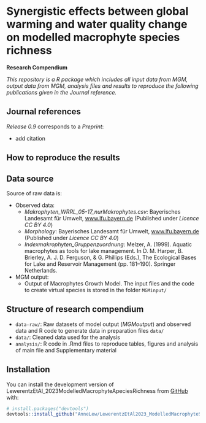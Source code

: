 
# Synergistic effects between global warming and water quality change on modelled macrophyte species richness 

**Research Compendium**

<!-- badges: start -->
<!-- badges: end -->

*This repository is a R package which includes all input data from MGM, output data from MGM, analysis files and results to reproduce the following publications given in the Journal reference.*


## Journal references

*Release 0.9* corresponds to a *Preprint*:

- add citation


## How to reproduce the results


## Data source

Source of raw data is: 

- Observed data: 
  - *Makrophyten_WRRL_05-17_nurMakrophytes.csv*:  Bayerisches Landesamt für Umwelt, www.lfu.bayern.de (Published under *Licence CC BY 4.0*)
  - *Morphology*: Bayerisches Landesamt für Umwelt, www.lfu.bayern.de (Published under *Licence CC BY 4.0*)
  - *Indexmakrophyten_Gruppenzuordnung*: Melzer, A. (1999). Aquatic macrophytes as tools for lake management. In D. M. Harper, B. Brierley, A. J. D. Ferguson, & G. Phillips (Eds.), The Ecological Bases for Lake and Reservoir Management (pp. 181–190). Springer Netherlands.
- MGM output: 
  - Output of Macrophytes Growth Model. The input files and the code to create virtual species is stored in the folder `MGMinput/`





## Structure of research compendium

-   `data-raw/`: Raw datasets of model output (*MGMoutput*) and observed data and R code to generate data in preparation files `data/`
-   `data/`: Cleaned data used for the analysis
-   `analysis/`: R code in .Rmd files to reproduce tables, figures and analysis of main file and Supplementary material






## Installation

You can install the development version of LewerentzEtAl_2023ModelledMacrophyteApeciesRichness from [GitHub](https://github.com/) with:

``` r
# install.packages("devtools")
devtools::install_github("AnneLew/LewerentzEtAl2023_ModelledMacrophyteSpeciesRichness")
```


